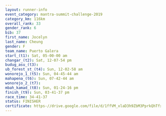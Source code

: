```yaml
---
layout: runner-info 
event_category: mantra-summit-challenge-2019 
category_km: 116km 
overall_rank: 33
gender_rank: 6
bib: 37
first_name: Jocelyn
last_name: Cheung
gender: F
team_name: Puerto Galera
start_(t1): Sat, 05-00-00 am
changar_(t2): Sat, 12-07-54 pm
budug_asu_(t3): 
ub_forest_st_(t4): Sun, 12-02-58 am
wonorejo_1_(t5): Sun, 04-45-44 am
mahapena_(t6): Sun, 07-42-44 am
wonorejo_2_(t7): 
mbah_kamad_(t8): Sun, 01-24-16 pm
finish_(t9): Sun, 03-41-37 pm
race_time: 34-41-37
status: FINISHER
certificate: https-//drive.google.com/file/d/1ffVM_xlaD3h9ZbM3PprkQhTfx5a28QZa/view?usp=sharing
---
```

